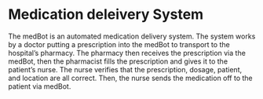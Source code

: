 # Medication deleivery System
The medBot is an automated medication delivery system. The system works by a doctor putting a prescription into the medBot to transport to the hospital’s pharmacy. The pharmacy then receives the prescription via the medBot, then the pharmacist fills the prescription and gives it to the patient’s nurse. The nurse verifies that the prescription, dosage, patient, and location are all correct. Then, the nurse sends the medication off to the patient via medBot.
